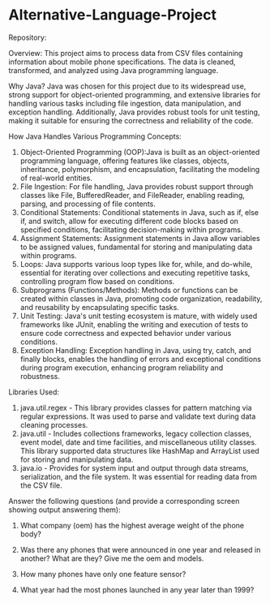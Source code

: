 # Alternative-Language-Project
Repository:

Overview:
This project aims to process data from CSV files containing information about mobile phone specifications. The data is cleaned, transformed, and analyzed using Java programming language.

Why Java?
Java was chosen for this project due to its widespread use, strong support for object-oriented programming, and extensive libraries for handling various tasks including file ingestion, data manipulation, and exception handling. Additionally, Java provides robust tools for unit testing, making it suitable for ensuring the correctness and reliability of the code.

How Java Handles Various Programming Concepts:
1. Object-Oriented Programming (OOP):Java is built as an object-oriented programming language, offering features like classes, objects, inheritance, polymorphism, and encapsulation, facilitating the modeling of real-world entities.
2. File Ingestion: For file handling, Java provides robust support through classes like File, BufferedReader, and FileReader, enabling reading, parsing, and processing of file contents.
3. Conditional Statements: Conditional statements in Java, such as if, else if, and switch, allow for executing different code blocks based on specified conditions, facilitating decision-making within programs.
4. Assignment Statements: Assignment statements in Java allow variables to be assigned values, fundamental for storing and manipulating data within programs.
5. Loops: Java supports various loop types like for, while, and do-while, essential for iterating over collections and executing repetitive tasks, controlling program flow based on conditions.
6. Subprograms (Functions/Methods): Methods or functions can be created within classes in Java, promoting code organization, readability, and reusability by encapsulating specific tasks.
7. Unit Testing: Java's unit testing ecosystem is mature, with widely used frameworks like JUnit, enabling the writing and execution of tests to ensure code correctness and expected behavior under various conditions.
8. Exception Handling: Exception handling in Java, using try, catch, and finally blocks, enables the handling of errors and exceptional conditions during program execution, enhancing program reliability and robustness.

Libraries Used:
1. java.util.regex - This library provides classes for pattern matching via regular expressions. It was used to parse and validate text during data cleaning processes.
2. java.util - Includes collections frameworks, legacy collection classes, event model, date and time facilities, and miscellaneous utility classes. This library supported data structures like HashMap and ArrayList used for storing and manipulating data.
3. java.io - Provides for system input and output through data streams, serialization, and the file system. It was essential for reading data from the CSV file.


Answer the following questions (and provide a corresponding screen showing output answering them):
1. What company (oem) has the highest average weight of the phone body?

2. Was there any phones that were announced in one year and released in another? What are they? Give me the oem and models.
3. How many phones have only one feature sensor?
4. What year had the most phones launched in any year later than 1999?
